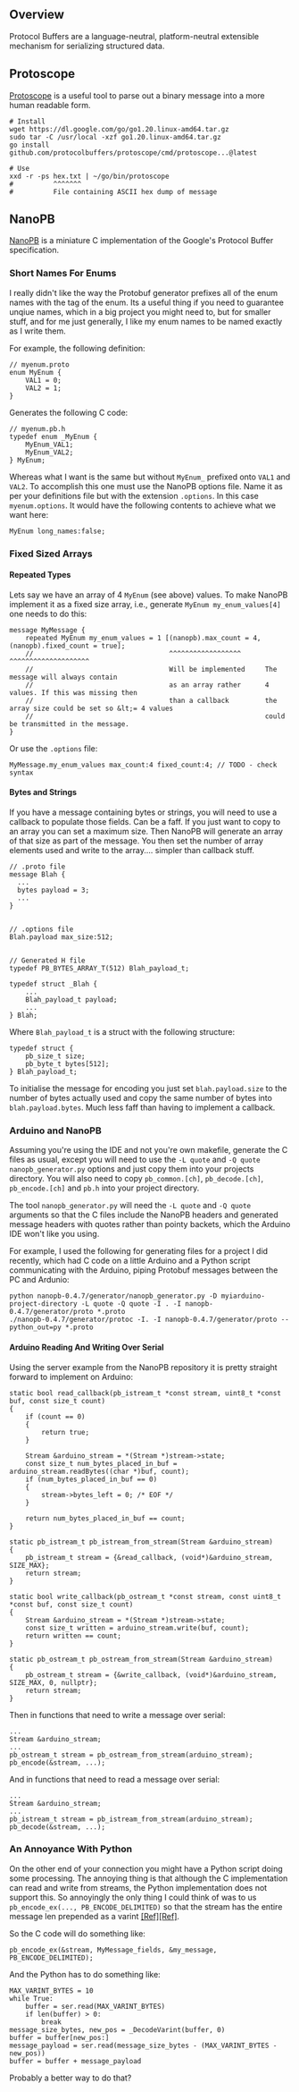 ## Overview
Protocol Buffers are a language-neutral, platform-neutral extensible mechanism for serializing structured data.

## Protoscope
[Protoscope](https://github.com/protocolbuffers/protoscope) is a useful tool to parse out a binary message into a more human readable form.

```
# Install
wget https://dl.google.com/go/go1.20.linux-amd64.tar.gz
sudo tar -C /usr/local -xzf go1.20.linux-amd64.tar.gz
go install github.com/protocolbuffers/protoscope/cmd/protoscope...@latest

# Use
xxd -r -ps hex.txt | ~/go/bin/protoscope
#          ^^^^^^^
#          File containing ASCII hex dump of message   
```

## NanoPB
[NanoPB](https://github.com/nanopb/nanopb) is a miniature C implementation of the Google's Protocol Buffer specification.

### Short Names For Enums
I really didn't like the way the Protobuf generator prefixes all of the enum names with the tag of the enum. Its a useful thing if you
need to guarantee unqiue names, which in a big project you might need to, but for smaller stuff, and for me just generally, I like
my enum names to be named exactly as I write them.

For example, the following definition:

```
// myenum.proto
enum MyEnum {
    VAL1 = 0;
    VAL2 = 1;
}
```

Generates the following C code:
```
// myenum.pb.h
typedef enum _MyEnum {
    MyEnum_VAL1;
    MyEnum_VAL2;
} MyEnum;
```

Whereas what I want is the same but without `MyEnum_` prefixed onto `VAL1` and `VAL2`. To accomplish
this one must use the NanoPB options file. Name it as per your definitions file but with the extension `.options`.
In this case `myenum.options`. It would have the following contents to achieve what we want here:

```
MyEnum long_names:false;
```

### Fixed Sized Arrays
#### Repeated Types
Lets say we have an array of 4 `MyEnum` (see above) values. To make NanoPB implement it as a fixed
size array, i.e., generate `MyEnum my_enum_values[4]` one needs to do this:

```
message MyMessage {
    repeated MyEnum my_enum_values = 1 [(nanopb).max_count = 4, (nanopb).fixed_count = true];
    //                                  ^^^^^^^^^^^^^^^^^^      ^^^^^^^^^^^^^^^^^^^^
    //                                  Will be implemented     The message will always contain
    //                                  as an array rather      4 values. If this was missing then
    //                                  than a callback         the array size could be set so &lt;= 4 values
    //                                                          could be transmitted in the message.
}
```

Or use the `.options` file:

```
MyMessage.my_enum_values max_count:4 fixed_count:4; // TODO - check syntax
```

#### Bytes and Strings
If you have a message containing bytes or strings, you will need to use a callback to populate those
fields. Can be a faff. If you just want to copy to an array you can set a maximum size. Then NanoPB
will generate an array of that size as part of the message. You then set the number of array elements
used and write to the array.... simpler than callback stuff.

```
// .proto file
message Blah {
  ...
  bytes payload = 3;
  ...
}


// .options file
Blah.payload max_size:512;


// Generated H file
typedef PB_BYTES_ARRAY_T(512) Blah_payload_t;

typedef struct _Blah {
    ...
    Blah_payload_t payload;
    ...
} Blah;
```

Where `Blah_payload_t` is a struct with the following structure:
```
typedef struct {
    pb_size_t size;
    pb_byte_t bytes[512];
} Blah_payload_t;
```

To initialise the message for encoding you just set `blah.payload.size` to the number of bytes actually
used and copy the same number of bytes into `blah.payload.bytes`. Much less faff than having to implement
a callback.


### Arduino and NanoPB
Assuming you're using the IDE and not you're own makefile, generate the C files as usual, except you
will need to use the `-L quote` and `-Q quote` `nanopb_generator.py` options and just copy them into your projects directory.
You will also need to copy `pb_common.[ch]`, `pb_decode.[ch]`, `pb_encode.[ch]` and `pb.h` into your project directory.

The tool `nanopb_generator.py` will need the `-L quote` and `-Q quote` arguments so that the C files include
the NanoPB headers and generated message headers with quotes rather than pointy backets, which the Arduino IDE
won't like you using.

For example, I used the following for generating files for a project I did recently, which had C
code on a little Arduino and a Python script communicating with the Arduino, piping Protobuf messages
between the PC and Ardunio:

```
python nanopb-0.4.7/generator/nanopb_generator.py -D myiarduino-project-directory -L quote -Q quote -I . -I nanopb-0.4.7/generator/proto *.proto
./nanopb-0.4.7/generator/protoc -I. -I nanopb-0.4.7/generator/proto --python_out=py *.proto
```

#### Arduino Reading And Writing Over Serial
Using the server example from the NanoPB repository it is pretty straight forward to implement on Arduino:

```
static bool read_callback(pb_istream_t *const stream, uint8_t *const buf, const size_t count)
{
    if (count == 0)
    {
        return true;
    }

    Stream &arduino_stream = *(Stream *)stream->state;
    const size_t num_bytes_placed_in_buf = arduino_stream.readBytes((char *)buf, count);
    if (num_bytes_placed_in_buf == 0)
    {
        stream->bytes_left = 0; /* EOF */
    }
    
    return num_bytes_placed_in_buf == count;
}

static pb_istream_t pb_istream_from_stream(Stream &arduino_stream)
{
    pb_istream_t stream = {&read_callback, (void*)&arduino_stream, SIZE_MAX};
    return stream;
}

static bool write_callback(pb_ostream_t *const stream, const uint8_t *const buf, const size_t count)
{
    Stream &arduino_stream = *(Stream *)stream->state;
    const size_t written = arduino_stream.write(buf, count);
    return written == count;
}

static pb_ostream_t pb_ostream_from_stream(Stream &arduino_stream)
{
    pb_ostream_t stream = {&write_callback, (void*)&arduino_stream, SIZE_MAX, 0, nullptr};
    return stream;
}
```

Then in functions that need to write a message over serial:

```
...
Stream &arduino_stream;
...
pb_ostream_t stream = pb_ostream_from_stream(arduino_stream);
pb_encode(&stream, ...);
```

And in functions that need to read a message over serial:

```
...
Stream &arduino_stream;
...
pb_istream_t stream = pb_istream_from_stream(arduino_stream);
pb_decode(&stream, ...);
```

### An Annoyance With Python
On the other end of your connection you might have a Python script doing some processing. The annoying thing
is that although the C implementation can read and write from streams, the Python implementation does not
support this. So annoyingly the only thing I could think of was to us `pb_encode_ex(..., PB_ENCODE_DELIMITED)`
so that the stream has the entire message len prepended as a varint [[Ref]](https://groups.google.com/g/protobuf/c/2m8ihEta1UU/m/0zj2XsTnW8cJ)[[Ref]](https://www.datadoghq.com/blog/engineering/protobuf-parsing-in-python/).

So the C code will do something like:

```
pb_encode_ex(&stream, MyMessage_fields, &my_message, PB_ENCODE_DELIMITED);
```

And the Python has to do something like:

```
MAX_VARINT_BYTES = 10
while True:
    buffer = ser.read(MAX_VARINT_BYTES)
    if len(buffer) > 0:
        break
message_size_bytes, new_pos = _DecodeVarint(buffer, 0)
buffer = buffer[new_pos:]
message_payload = ser.read(message_size_bytes - (MAX_VARINT_BYTES - new_pos))
buffer = buffer + message_payload
```

Probably a better way to do that?

